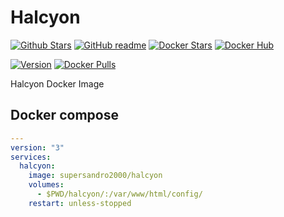 # Halcyon

[![Github Stars](https://img.shields.io/github/stars/supersandro2000/docker-images.svg?maxAge=43200&label=Github%20Stars)](https://github.com/SuperSandro2000/docker-images)
[![GitHub readme](https://img.shields.io/badge/GitHub-readme-blue.svg)](https://github.com/SuperSandro2000/docker-images/blob/master/halcyon/README.md)
[![Docker Stars](https://img.shields.io/docker/stars/supersandro2000/halcyon.svg?label=Docker%20Stars&maxAge=43200)](https://hub.docker.com/r/supersandro2000/halcyon/)
[![Docker Hub](https://img.shields.io/badge/Docker-hub-blue.svg)](https://hub.docker.com/r/supersandro2000/halcyon/)

[![Version](https://img.shields.io/docker/v/supersandro2000/halcyon.svg?label=Version&sort=date&maxAge=43200)](https://hub.docker.com/r/supersandro2000/halcyon/)
[![Docker Pulls](https://img.shields.io/docker/pulls/supersandro2000/halcyon.svg?label=Docker%20Pulls&maxAge=43200)](https://hub.docker.com/r/supersandro2000/halcyon/)

Halcyon Docker Image

## Docker compose

````yaml
---
version: "3"
services:
  halcyon:
    image: supersandro2000/halcyon
    volumes:
      - $PWD/halcyon/:/var/www/html/config/
    restart: unless-stopped
````
